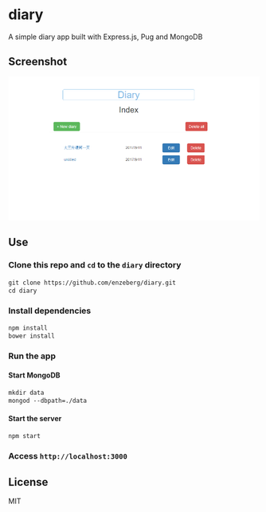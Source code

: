 # diary
A simple diary app built with Express.js, Pug and MongoDB

## Screenshot
<img src="./screenshots/diary_index.png">

## Use
### Clone this repo and `cd` to the `diary` directory
    git clone https://github.com/enzeberg/diary.git
    cd diary
### Install dependencies
    npm install
    bower install
### Run the app
#### Start MongoDB
    mkdir data
    mongod --dbpath=./data
#### Start the server
    npm start
### Access `http://localhost:3000`

## License
MIT
